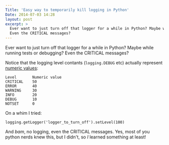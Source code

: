 ```yaml
---
Title: 'Easy way to temporarily kill logging in Python'
Date: 2014-07-03 14:28
layout: post
excerpt: >
  Ever want to just turn off that logger for a while in Python? Maybe while running tests or debugging? 
  Even the CRITICAL messages?
---
```


Ever want to just turn off that logger for a while in Python? Maybe while running tests or debugging? Even the CRITICAL messages?

Notice that the logging level contants (`logging.DEBUG` etc) actually represent [numeric values](https://docs.python.org/2/howto/logging.html#logging-levels):

    Level       Numeric value
    CRITICAL    50
    ERROR       40
    WARNING     30
    INFO        20
    DEBUG       10
    NOTSET      0

On a whim I tried:

    logging.getLogger('logger_to_turn_off').setLevel(100)

And *bam*, no logging, even the CRITICAL messages. Yes, most of you python nerds knew this, but I didn't, so *I* learned something at least!
